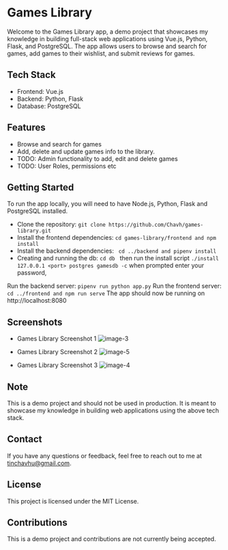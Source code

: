 <h1>Games Library</h1>
<p>Welcome to the Games Library app, a demo project that showcases my knowledge in building full-stack web applications using Vue.js, Python, Flask, and PostgreSQL. The app allows users to browse and search for games, add games to their wishlist, and submit reviews for games.</p>

## Tech Stack
- Frontend: Vue.js
- Backend: Python, Flask
- Database: PostgreSQL

## Features
- Browse and search for games
- Add, delete and update games info to the library.
- TODO: Admin functionality to add, edit and delete games
- TODO: User Roles, permissions etc

## Getting Started
To run the app locally, you will need to have Node.js, Python, Flask and PostgreSQL installed.

- Clone the repository: ```git clone https://github.com/Chavh/games-library.git```
- Install the frontend dependencies: ```cd games-library/frontend and npm install```
- Install the backend dependencies: ``` cd ../backend and pipenv install```
- Creating and running the db: ```cd db ``` then run the install script ```./install 127.0.0.1 <port> postgres gamesdb -c```
  when prompted enter your password,

Run the backend server: ```pipenv run python app.py```
Run the frontend server: ```cd ../frontend and npm run serve```
The app should now be running on http://localhost:8080

## Screenshots
- Games Library Screenshot 1
  <img src="https://i.ibb.co/2Wj2yTj/image-3.png" alt="image-3" border="0">

- Games Library Screenshot 2
  <img src="https://i.ibb.co/N1cWXXS/image-5.png" alt="image-5" border="0">

- Games Library Screenshot 3
  <img src="https://i.ibb.co/0Dt2cJK/image-4.png" alt="image-4" border="0">

## Note
This is a demo project and should not be used in production. It is meant to showcase my knowledge in building web applications using the above tech stack.

## Contact
If you have any questions or feedback, feel free to reach out to me at tinchavhu@gmail.com.

## License
This project is licensed under the MIT License.

## Contributions
This is a demo project and contributions are not currently being accepted.
